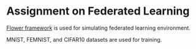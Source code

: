 # Assignment on Federated Learning

[Flower framework](https://flower.dev/) is used for simulating federated learning environment. <br/>

MNIST, FEMNIST, and CIFAR10 datasets are used for training. <br/>

